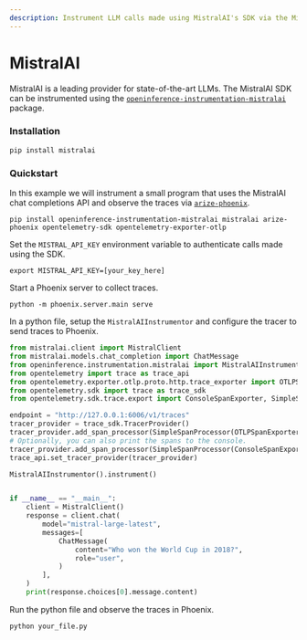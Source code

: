 ```yaml
---
description: Instrument LLM calls made using MistralAI's SDK via the MistralAIInstrumentor
---
```


# MistralAI

MistralAI is a leading provider for state-of-the-art LLMs. The MistralAI SDK can be instrumented using the [`openinference-instrumentation-mistralai`](https://github.com/Arize-ai/openinference/tree/main/python/instrumentation/openinference-instrumentation-mistralai) package.

### Installation

```
pip install mistralai
```

### Quickstart

In this example we will instrument a small program that uses the MistralAI chat completions API and observe the traces via [`arize-phoenix`](https://github.com/Arize-ai/phoenix).

```
pip install openinference-instrumentation-mistralai mistralai arize-phoenix opentelemetry-sdk opentelemetry-exporter-otlp
```

Set the `MISTRAL_API_KEY` environment variable to authenticate calls made using the SDK.

```
export MISTRAL_API_KEY=[your_key_here]
```

Start a Phoenix server to collect traces.

```
python -m phoenix.server.main serve
```

In a python file, setup the `MistralAIInstrumentor` and configure the tracer to send traces to Phoenix.

```python
from mistralai.client import MistralClient
from mistralai.models.chat_completion import ChatMessage
from openinference.instrumentation.mistralai import MistralAIInstrumentor
from opentelemetry import trace as trace_api
from opentelemetry.exporter.otlp.proto.http.trace_exporter import OTLPSpanExporter
from opentelemetry.sdk import trace as trace_sdk
from opentelemetry.sdk.trace.export import ConsoleSpanExporter, SimpleSpanProcessor

endpoint = "http://127.0.0.1:6006/v1/traces"
tracer_provider = trace_sdk.TracerProvider()
tracer_provider.add_span_processor(SimpleSpanProcessor(OTLPSpanExporter(endpoint)))
# Optionally, you can also print the spans to the console.
tracer_provider.add_span_processor(SimpleSpanProcessor(ConsoleSpanExporter()))
trace_api.set_tracer_provider(tracer_provider)

MistralAIInstrumentor().instrument()


if __name__ == "__main__":
    client = MistralClient()
    response = client.chat(
        model="mistral-large-latest",
        messages=[
            ChatMessage(
                content="Who won the World Cup in 2018?",
                role="user",
            )
        ],
    )
    print(response.choices[0].message.content)

```

Run the python file and observe the traces in Phoenix.

```
python your_file.py
```
